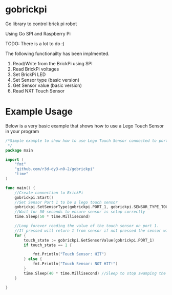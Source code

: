 # gobrickpi
Go library to control brick pi robot

Using Go SPI and Raspberry Pi

TODO: There is a lot to do :)

The following functionailty has been implmented.

1. Read/Write from the BrickPi using SPI
2. Read BrickPi voltages
3. Set BrickPi LED
4. Set Sensor type (basic version)
5. Get Sensor value (basic version)
6. Read NXT Touch Sensor


# Example Usage

Below is a very basic example that shows how to use a Lego Touch Sensor in your program

```go
/*Simple example to show how to use Lego Touch Sensor connected to port 1
 */
package main

import (
	"fmt"
	"github.com/r3d-dy3-n0-2/gobrickpi"
	"time"
)

func main() {
	//Create connection to BrickPi
	gobrickpi.Start()
	//Set Sensor Port 1 to be a lego touch sensor
	gobrickpi.SetSensorType(gobrickpi.PORT_1, gobrickpi.SENSOR_TYPE_TOUCH)
	//Wait for 50 seconds to ensure sensor is setup correctly
	time.Sleep(50 * time.Millisecond)

	//Loop forever reading the value of the touch sensor on port 1.
	//If pressed will return 1 from sensor if not pressed the sensor will read 0
	for {
		touch_state := gobrickpi.GetSensorValue(gobrickpi.PORT_1)
		if touch_state == 1 {

			fmt.Println("Touch Sensor: HIT")
		} else {
			fmt.Println("Touch Sensor: NOT HIT!")
		}
		time.Sleep(40 * time.Millisecond) //Sleep to stop swamping the CPU
	}

}
```
